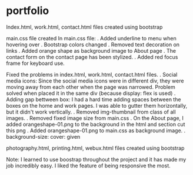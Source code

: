 # portfolio

Index.html, work.html, contact.html files created using bootstrap

main.css file created
In main.css file:
. Added underline to menu when hovering over
. Bootstrap colors changed
. Removed text decoration on links
. Added orange shape as background image to About page
. The contact form on the contact page has been stylized. 
. Added red focus frame for keyboard use.

Fixed the problems in index.html, work.html, contact.html files.
. Social media icons:
    Since the social media icons were in different div, they were moving away from each other when the page was narrowed. Problem solved when  placed it in the same div (because display: flex is used)
. Adding gap bettween box: 
  I had a hard time adding spaces between the boxes on the home and work pages. I was able to gutter them horizontally, but it didn't work vertically.
    . Removed img-thumbnail from class of all images.
    . Removed fixed image size from main.css
. On the About page, I added orangeshape-01.png to the background  in the html and section cut this png
    . Added orangeshape-01.png to main.css as background image.
    . background-size: cover: given

photography.html, printing.html, webux.html files created using bootstrap

Note: I learned to use boostrap throughout the project and it has made my job incredibly easy. I liked the feature of being responsive the most.


